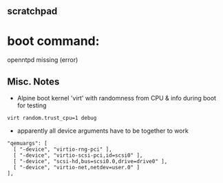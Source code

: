 ## scratchpad

# boot command:
openntpd missing (error)



## Misc. Notes

- Alpine boot kernel 'virt' with randomness from CPU & info during boot for testing
```
virt random.trust_cpu=1 debug
```

- apparently all device arguments have to be together to work
```
"qemuargs": [
  [ "-device", "virtio-rng-pci" ],
  [ "-device", "virtio-scsi-pci,id=scsi0" ],
  [ "-device", "scsi-hd,bus=scsi0.0,drive=drive0" ],
  [ "-device", "virtio-net,netdev=user.0" ]
],
```
